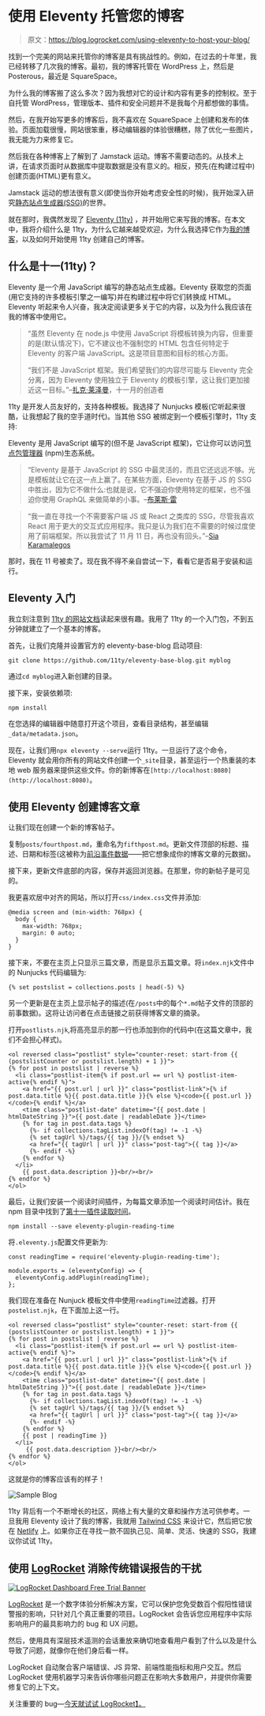 # 使用 Eleventy 托管您的博客

> 原文：<https://blog.logrocket.com/using-eleventy-to-host-your-blog/>

找到一个完美的网站来托管你的博客是具有挑战性的。例如，在过去的十年里，我已经转移了几次我的博客。最初，我的博客托管在 WordPress 上，然后是 Posterous，最近是 SquareSpace。

为什么我的博客搬了这么多次？因为我想对它的设计和内容有更多的控制权。至于自托管 WordPress，管理版本、插件和安全问题并不是我每个月都想做的事情。

然后，在我开始写更多的博客后，我不喜欢在 SquareSpace 上创建和发布的体验。页面加载很慢，网站很笨重，移动编辑器的体验很糟糕，除了优化一些图片，我无能为力来修复它。

然后我在各种博客上了解到了 Jamstack 运动。博客不需要动态的。从技术上讲，在请求页面时从数据库中提取数据是没有意义的。相反，预先(在构建过程中)创建页面(HTML)更有意义。

Jamstack 运动的想法很有意义(即使当你开始考虑安全性的时候)，我开始深入研究[静态站点生成器(SSG)](https://www.netlify.com/blog/2020/04/14/what-is-a-static-site-generator-and-3-ways-to-find-the-best-one/)的世界。

就在那时，我偶然发现了 [Eleventy (11ty)](https://www.11ty.dev/) ，并开始用它来写我的博客。在本文中，我将介绍什么是 11ty，为什么它越来越受欢迎，为什么我选择它作为[我的博客](https://sahilparikh.dev)，以及如何开始使用 11ty 创建自己的博客。

## 什么是十一(11ty)？

Eleventy 是一个用 JavaScript 编写的静态站点生成器。Eleventy 获取您的页面(用它支持的许多模板引擎之一编写)并在构建过程中将它们转换成 HTML。Eleventy 听起来令人兴奋，我决定阅读更多关于它的内容，以及为什么我应该在我的博客中使用它。

> “虽然 Eleventy 在 node.js 中使用 JavaScript 将模板转换为内容，但重要的是(默认情况下)，它不建议也不强制您的 HTML 包含任何特定于 Eleventy 的客户端 JavaScript。这是项目意图和目标的核心方面。
> 
> “我们不是 JavaScript 框架。我们希望我们的内容尽可能与 Eleventy 完全分离，因为 Eleventy 使用独立于 Eleventy 的模板引擎，这让我们更加接近这一目标。”–[扎克·莱泽曼](https://twitter.com/zachleat)，十一月的创造者

11ty 是开发人员友好的，支持各种模板。我选择了 Nunjucks 模板(它听起来很酷，让我想起了我的空手道时代)。当其他 SSG 被绑定到一个模板引擎时，11ty 支持:

Eleventy 是用 JavaScript 编写的(但不是 JavaScript 框架)，它让你可以访问[节点包管理器](https://www.npmjs.com/) (npm)生态系统。

> “Eleventy 是基于 JavaScript 的 SSG 中最灵活的，而且它还远远不够。光是模板就让它在这一点上赢了。在某些方面，Eleventy 在基于 JS 的 SSG 中胜出，因为它不做什么:也就是说，它不强迫你使用特定的框架，也不强迫你使用 GraphQL 来做简单的小事。–[布莱斯·雷](https://twitter.com/BryceWrayTX)

> “我一直在寻找一个不需要客户端 JS 或 React 之类库的 SSG，尽管我喜欢 React 用于更大的交互式应用程序。我只是认为我们在不需要的时候过度使用了前端框架。所以我尝试了 11 月 11 日，再也没有回头。”–[Sia Karamalegos](https://twitter.com/TheGreenGreek)

那时，我在 11 号被卖了。现在我不得不亲自尝试一下，看看它是否易于安装和运行。

## Eleventy 入门

我立刻注意到 [11ty 的网站文档](https://www.11ty.dev/docs/)读起来很有趣。我用了 11ty 的一个入门包，不到五分钟就建立了一个基本的博客。

首先，让我们克隆并设置官方的 eleventy-base-blog 启动项目:

```
git clone https://github.com/11ty/eleventy-base-blog.git myblog
```

通过`cd myblog`进入新创建的目录。

接下来，安装依赖项:

```
npm install
```

在您选择的编辑器中随意打开这个项目，查看目录结构，甚至编辑`_data/metadata.json`。

现在，让我们用`npx eleventy --serve`运行 11ty。一旦运行了这个命令，Eleventy 就会用你所有的网站文件创建一个`_site`目录，甚至运行一个热重装的本地 web 服务器来提供这些文件。你的新博客在`[http://localhost:8080](http://localhost:8080)`。

## 使用 Eleventy 创建博客文章

让我们现在创建一个新的博客帖子。

复制`posts/fourthpost.md`，重命名为`fifthpost.md`。更新文件顶部的标题、描述、日期和标签(这被称为[前沿事件数据](https://www.11ty.dev/docs/data-frontmatter/)——把它想象成你的博客文章的元数据)。

接下来，更新文件底部的内容，保存并返回浏览器。在那里，你的新帖子是可见的。

我更喜欢居中对齐的网站，所以打开`css/index.css`文件并添加:

```
@media screen and (min-width: 768px) {
  body {
    max-width: 768px;
    margin: 0 auto;
  }
}

```

接下来，不要在主页上只显示三篇文章，而是显示五篇文章。将`index.njk`文件中的 Nunjucks 代码编辑为:

```
{% set postslist = collections.posts | head(-5) %}
```

另一个更新是在主页上显示帖子的描述(在`/posts`中的每个`*.md`帖子文件的顶部的前事数据)。这将让访问者在点击链接之前获得博客文章的摘录。

打开`postlists.njk`,将高亮显示的那一行也添加到你的代码中(在这篇文章中，我们不会担心样式)。

```
<ol reversed class="postlist" style="counter-reset: start-from {{ (postslistCounter or postslist.length) + 1 }}">
{% for post in postslist | reverse %}
  <li class="postlist-item{% if post.url == url %} postlist-item-active{% endif %}">
    <a href="{{ post.url | url }}" class="postlist-link">{% if post.data.title %}{{ post.data.title }}{% else %}<code>{{ post.url }}</code>{% endif %}</a>
    <time class="postlist-date" datetime="{{ post.date | htmlDateString }}">{{ post.date | readableDate }}</time>
    {% for tag in post.data.tags %}
      {%- if collections.tagList.indexOf(tag) != -1 -%}
      {% set tagUrl %}/tags/{{ tag }}/{% endset %}
      <a href="{{ tagUrl | url }}" class="post-tag">{{ tag }}</a>
      {%- endif -%}
    {% endfor %}
  </li>
    {{ post.data.description }}<br/><br/>
{% endfor %}
</ol>
```

最后，让我们安装一个阅读时间插件，为每篇文章添加一个阅读时间估计。我在 npm 目录中找到了[第十一插件读取时间](https://www.npmjs.com/package/eleventy-plugin-reading-time)。

```
npm install --save eleventy-plugin-reading-time
```

将`.eleventy.js`配置文件更新为:

```
const readingTime = require('eleventy-plugin-reading-time');

module.exports = (eleventyConfig) => {
  eleventyConfig.addPlugin(readingTime);
};

```

我们现在准备在 Nunjuck 模板文件中使用`readingTime`过滤器。打开`postelist.njk`，在下面加上这一行。

```
<ol reversed class="postlist" style="counter-reset: start-from {{ (postslistCounter or postslist.length) + 1 }}">
{% for post in postslist | reverse %}
  <li class="postlist-item{% if post.url == url %} postlist-item-active{% endif %}">
    <a href="{{ post.url | url }}" class="postlist-link">{% if post.data.title %}{{ post.data.title }}{% else %}<code>{{ post.url }}</code>{% endif %}</a>
    <time class="postlist-date" datetime="{{ post.date | htmlDateString }}">{{ post.date | readableDate }}</time>
    {% for tag in post.data.tags %}
      {%- if collections.tagList.indexOf(tag) != -1 -%}
      {% set tagUrl %}/tags/{{ tag }}/{% endset %}
      <a href="{{ tagUrl | url }}" class="post-tag">{{ tag }}</a>
      {%- endif -%}
    {% endfor %}
    {{ post | readingTime }}
  </li>
     {{ post.data.description }}<br/><br/>
{% endfor %}
</ol>
```

这就是你的博客应该有的样子！

![Sample Blog](img/1cdbf05949d872d8a4c048e52424a32f.png)

11ty 背后有一个不断增长的社区，网络上有大量的文章和操作方法可供参考。一旦我用 Eleventy 设计了我的博客，我就用 [Tailwind CSS](http://tailwindcss.com/) 来设计它，然后把它放在 [Netlify](https://netlify.com) 上。如果你正在寻找一款不固执己见、简单、灵活、快速的 SSG，我建议你试试 11ty。

## 使用 [LogRocket](https://lp.logrocket.com/blg/signup) 消除传统错误报告的干扰

[![LogRocket Dashboard Free Trial Banner](img/d6f5a5dd739296c1dd7aab3d5e77eeb9.png)](https://lp.logrocket.com/blg/signup)

[LogRocket](https://lp.logrocket.com/blg/signup) 是一个数字体验分析解决方案，它可以保护您免受数百个假阳性错误警报的影响，只针对几个真正重要的项目。LogRocket 会告诉您应用程序中实际影响用户的最具影响力的 bug 和 UX 问题。

然后，使用具有深层技术遥测的会话重放来确切地查看用户看到了什么以及是什么导致了问题，就像你在他们身后看一样。

LogRocket 自动聚合客户端错误、JS 异常、前端性能指标和用户交互。然后 LogRocket 使用机器学习来告诉你哪些问题正在影响大多数用户，并提供你需要修复它的上下文。

关注重要的 bug—[今天就试试 LogRocket】。](https://lp.logrocket.com/blg/signup-issue-free)